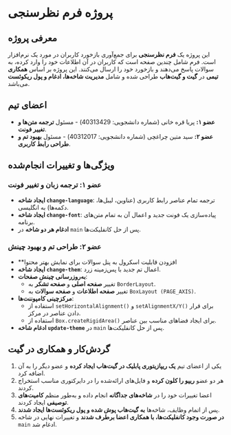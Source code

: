 # پروژه فرم نظرسنجی

## معرفی پروژه
این پروژه یک **فرم نظرسنجی** برای جمع‌آوری بازخورد کاربران در مورد یک نرم‌افزار است. فرم شامل چندین صفحه است که کاربران در آن اطلاعات خود را وارد کرده، به سوالات پاسخ می‌دهند و بازخورد خود را ارسال می‌کنند. این پروژه بر اساس **همکاری تیمی** در **گیت و گیت‌هاب** طراحی شده و شامل **مدیریت شاخه‌ها، ادغام و پول ریکوئست** می‌باشد.

## اعضای تیم
- **عضو ۱:** پریا قره خانی (شماره دانشجویی: 40313429) - مسئول **ترجمه متن‌ها و تغییر فونت**.
- **عضو ۲:** سید متین چراغچی (شماره دانشجویی: 40312017) - مسئول **بهبود تم و طراحی رابط کاربری**.

## ویژگی‌ها و تغییرات انجام‌شده
### عضو ۱: ترجمه زبان و تغییر فونت
- **ایجاد شاخه `change-language`**: ترجمه تمام عناصر رابط کاربری (عناوین، لیبل‌ها، دکمه‌ها) به انگلیسی.
- **ایجاد شاخه `change-font`**: پیاده‌سازی یک فونت جدید و اعمال آن به تمام متن‌های برنامه.
- **ادغام هر دو شاخه** در `main` پس از حل کانفلیکت‌ها.

### عضو ۲: طراحی تم و بهبود چینش
- **افزودن قابلیت اسکرول به پنل سوالات برای نمایش بهتر محتوا
- **ایجاد شاخه `change-them`**: اعمال تم جدید با پس‌زمینه زرد.
- **به‌روزرسانی چینش صفحات**:
  - تغییر **صفحه اصلی** و **صفحه تشکر** به `BorderLayout`.
  - تغییر **صفحه اطلاعات** و **صفحه سوالات** به `BoxLayout (PAGE_AXIS)`.
- **مرکز‌چینی کامپوننت‌ها**:
  - استفاده از `setHorizontalAlignment()` و `setAlignmentX/Y()` برای قرار دادن عناصر در مرکز.
  - استفاده از `Box.createRigidArea()` برای ایجاد فضاهای مناسب بین عناصر.
- **ادغام شاخه `update-theme`** در `main` پس از حل کانفلیکت‌ها.

## گردش‌کار و همکاری در گیت
1. یکی از اعضای تیم **یک ریپازیتوری پابلیک در گیت‌هاب ایجاد کرده** و عضو دیگر را به آن اضافه کرد.
2. هر دو عضو **ریپو را کلون کرده** و فایل‌های ارائه‌شده را در دایرکتوری مناسب استخراج کردند.
3. اعضا تغییرات خود را در **شاخه‌های جداگانه** انجام داده و به‌طور منظم **کامیت‌های توصیفی** ایجاد کردند.
4. پس از اتمام وظایف، شاخه‌ها **به گیت‌هاب پوش شده و پول ریکوئست‌ها ایجاد شدند**.
5. **در صورت وجود کانفلیکت‌ها، با همکاری اعضا برطرف شدند** و تغییرات نهایی در شاخه `main` ادغام شد.
